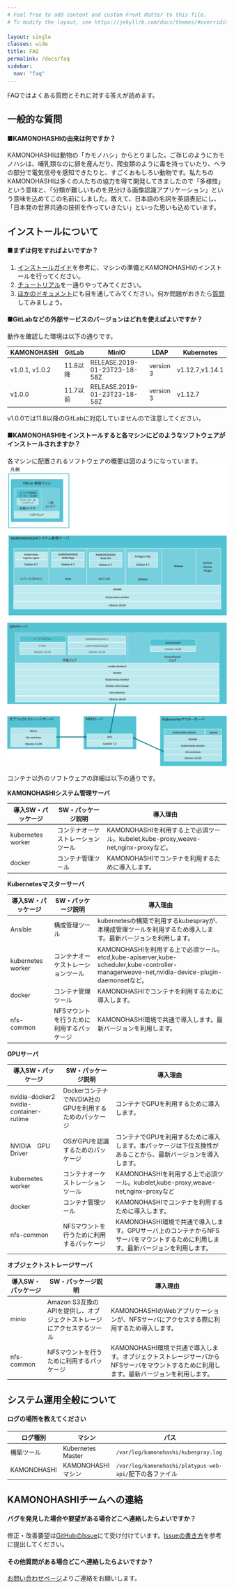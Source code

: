 ```yaml
---
# Feel free to add content and custom Front Matter to this file.
# To modify the layout, see https://jekyllrb.com/docs/themes/#overriding-theme-defaults

layout: single
classes: wide
title: FAQ
permalink: /docs/faq
sidebar:
  nav: "faq"
---
```


FAQではよくある質問とそれに対する答えが読めます。



## 一般的な質問
#### ■KAMONOHASHIの由来は何ですか？

 
 KAMONOHASHIは動物の「カモノハシ」からとりました。ご存じのようにカモノハシは、哺乳類なのに卵を産んだり、爬虫類のように毒を持っていたり、ヘラの部分で電気信号を感知できたりと、すごくおもしろい動物です。私たちのKAMONOHASHIは多くの人たちの協力を得て開発してきましたので「多様性」という意味と、「分類が難しいものを見分ける画像認識アプリケーション」という意味を込めてこの名前にしました。敢えて、日本語の名詞を英語表記にし、「日本発の世界共通の技術を作っていきたい」といった思いも込めています。

## インストールについて

#### ■まずは何をすればよいですか？
 
  1. [インストールガイド](/docs/install-and-update)を参考に、マシンの準備とKAMONOHASHIのインストールを行ってください。
  1. [チュートリアル](/docs/install-and-update)を一通りやってみてください。
  1. [ほかのドキュメント](/docs/)にも目を通してみてください。何か問題がおきたら[質問](contact/)してみましょう。



#### ■GitLabなどの外部サービスのバージョンはどれを使えばよいですか？

   動作を確認した環境は以下の通りです。

  |KAMONOHASHI|GitLab|MinIO| LDAP|Kubernetes |
  |---|---|---|---|---|
  |v1.0.1, v1.0.2|11.8以降|RELEASE.2019-01-23T23-18-58Z|version 3| v1.12.7,v1.14.1|
  |v1.0.0|11.7以前|RELEASE.2019-01-23T23-18-58Z|version 3| v1.12.7|

  v1.0.0では11.8以降のGitLabに対応していませんので注意してください。

#### ■KAMONOHASHIをインストールすると各マシンにどのようなソフトウェアがインストールされますか？
各マシンに配置されるソフトウェアの概要は図のようになっています。
![ソフトウェア配置図](\assets\images\kqi_sw.png)


![ソフトウェア配置図2](\assets\images\kqi_sw2.png)

コンテナ以外のソフトウェアの詳細は以下の通りです。

**KAMONOHASHIシステム管理サーバ**

| 導入SW・パッケージ|SW・パッケージ説明 |導入理由  |
|---|---|---|
|kubernetes worker |コンテナオーケストレーションツール	|KAMONOHASHIを利用する上で必須ツール。kubelet,kube-proxy,weave-net,nginx-proxyなど。 |
|docker	 |コンテナ管理ツール |KAMONOHASHIでコンテナを利用するために導入します。|


**Kubernetesマスターサーバ**

| 導入SW・パッケージ|SW・パッケージ説明 |導入理由  |
|---|---|---|
|Ansible	 |構成管理ツール	|kubernetesの構築で利用するkubesprayが、本構成管理ツールを利用するため導入します。最新バージョンを利用します。  |
|kubernetes	worker |コンテナオーケストレーションツール|	KAMONOHASHIを利用する上で必須ツール。etcd,kube-apiserver,kube-scheduler,kube-controller-managerweave-net,nvidia-device-plugin-daemonsetなど。 |
|docker		 |コンテナ管理ツール|		KAMONOHASHIでコンテナを利用するために導入します。|
|nfs-common		 |NFSマウントを行うために利用するパッケージ|	KAMONOHASHI環境で共通で導入します。最新バージョンを利用します。|


**GPUサーバ**

| 導入SW・パッケージ|SW・パッケージ説明 |導入理由|
|---|---|---|
|nvidia-docker2 nvidia-container-rutime	 | DockerコンテナでNVDIA社のGPUを利用するためのパッケージ|コンテナでGPUを利用するために導入します。|
|NVIDIA　GPU　Driver	 | OSがGPUを認識するためのパッケージ	|コンテナでGPUを利用するために導入します。本パッケージは下位互換性があることから、最新バージョンを導入します。	|
| kubernetes worker| コンテナオーケストレーションツール | 	KAMONOHASHIを利用する上で必須ツール。kubelet,kube-proxy,weave-net,nginx-proxyなど|
| docker	|コンテナ管理ツール	|KAMONOHASHIでコンテナを利用するために導入します。 |
|nfs-common	|NFSマウントを行うために利用するパッケージ|	KAMONOHASHI環境で共通で導入します。GPUサーバ上のコンテナからNFSサーバをマウントするために利用します。最新バージョンを利用します。   |

**オブジェクトストレージサーバ**

| 導入SW・パッケージ|SW・パッケージ説明 |導入理由  |
|---|---|---|
| minio	| Amazon S3互換のAPIを提供し、オブジェクトストレージにアクセスするツール|	KAMONOHASHIのWebアプリケーションが、NFSサーバにアクセスする際に利用するため導入します。|
|nfs-common	|NFSマウントを行うために利用するパッケージ |	KAMONOHASHI環境で共通で導入します。オブジェクトストレージサーバからNFSサーバをマウントするために利用します。最新バージョンを利用します。|


## システム運用全般について

#### ログの場所を教えてください

| ログ種別 | マシン | パス |
|---|---|---|
| 構築ツール | Kubernetes Master | `/var/log/kamonohashi/kubespray.log`|
| KAMONOHASHI | KAMONOHASHIマシン | `/var/log/kamonohashi/platypus-web-api/`配下の各ファイル |


## KAMONOHASHIチームへの連絡

#### バグを発見した場合や要望がある場合どこへ連絡したらよいですか？

 修正・改善要望は[GitHubのIssue](https://github.com/KAMONOHASHI/kamonohashi/issues)にて受け付けています。[Issueの書き方](https://github.com/KAMONOHASHI/kamonohashi/wiki/Submitting-Bugs-and-Suggestions)を参考に提出してください。

#### その他質問がある場合どこへ連絡したらよいですか？
 [お問い合わせページ](/contact/)よりご連絡をお願いします。



